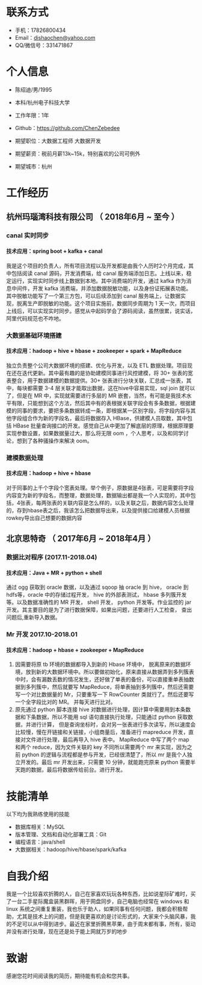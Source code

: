# 联系方式

- 手机：17826800434
- Email：dishaochen@yahoo.com 
- QQ/微信号：331471867

# 个人信息

 - 陈绍迪/男/1995 
 - 本科/杭州电子科技大学 
 - 工作年限：1年
 - Github：https://github.com/ChenZebedee

 - 期望职位：大数据工程师 大数据开发
 - 期望薪资：税前月薪13k~15k，特别喜欢的公司可例外
 - 期望城市：杭州



# 工作经历

## 杭州玛瑙湾科技有限公司 （ 2018年6月 ~ 至今 ）

### canal 实时同步
#### 技术应用：spring boot +  kafka + canal
我是这个项目的负责人，所有项目流程以及开发都是由我个人历时2个月完成，其中包括阅读 canal 源码，开发消费端，给 canal 服务端添加日志。上线以来，稳定运行，实现实时同步线上数据到本地。其中消费端的开发，通过 kafka 作为消息中间件，开发 kafka 消费端，并添加数据脱敏功能，以及身份证拓展表功能。其中脱敏功能写了一个第三方包，可以后续添加到 canal 服务端上，让数据实现，脱离生产即脱敏的功能。这个项目实施前，数据同步周期为 1 天一次，而项目上线后，可以实现实时同步。感觉从中起码学会了源码阅读，虽然很累，说实话，阿里代码规范也不咋地。

### 大数据基础环境搭建
#### 技术应用：hadoop + hive + hbase + zookeeper + spark + MapReduce
独立负责整个公司大数据环境的搭建、优化与开发，以及 ETL 数据处理。项目现在还在迭代更新。其中最有趣的是协助建模同事进行风控建模，将 30+ 张表的宽表整合，用于数据建模的数据提供。30+ 张表进行分块关联，汇总成一张表，其中，每块都需要 3-4 层关联才能取出数据，这在hive中容易实现，sql join 就可以了，但是在 MR 中，实现就需要进行多层的 MR 嵌套，当然，有可能是我技术水平有限，只能想到这个方法，然后其中有的表根据关联字段会有多条数据，根据建模的同事的要求，要把多条数据转成一条，即根据某一区别字段，将字段内容与其他字段组合作为新的字段名，最后将数据存入 HBase，供建模人员取数，其中包括 HBase 批量查询接口的开发。感觉自己从中更加了解底层的原理，根据原理要实现参数设置，如果数据量过大，那么将无限 oom ，个人思考，以及和同学讨论，想到了各种骚操作来解决 oom。

### 建模数据处理
#### 技术应用：hadoop + hive + hbase
对于同事的上千个字段个宽表处理。举个例子，原数据是4张表，可是需要将字段内容变为新的字段名，而整理，数据处理，数据输出都是我一个人实现的，其中包括，4张表，每两张表的关联内容是怎么样的，以及关联之后，数据内容怎么处理的，存到hbase表之后，我该怎么把数据导出来，以及提供接口给建模人员根据rowkey导出自己想要的数据内容

  
## 北京思特奇 （ 2017年6月 ~ 2018年4月 ）

### 数据比对程序 (2017.11-2018.04)
#### 技术应用：Java + MR + python + shell
通过 ogg 获取到 oracle 数据，以及通过 sqoop 抽 oracle 到 hive， oracle 到 hdfs等，oracle 中的存储过程开发， hive 的外部表测试， hbase 多列簇开发等。以及数据准确性的 MR 开发， shell 开发， python 开发等。作业监控的 jar 开发。其主要目的是为了进行数据保障，如果出问题，还要进行人工检查， 查出问题后,重新导入数据。    


### Mr 开发 2017.10-2018.01
#### 技术应用：hadoop + hbase + zookeeper + MapReduce
1. 因需要将原 tb 环境的数据都导入到新的 Hbase 环境中， 脱离原来的数据环境，放到新的大数据环境中。所以要做初始化，原来直接从数据弄到多列簇表中时，会有漏数丢数的情况发生，还好做了单表的备份，可以直接重单表抽数据到多列簇中，然后就要写 MapReduce，将单表抽到多列簇中，然后还需要写一个对比数据量的 Mr，只要重写一下 RowCounter 类就行了。然后还要写一个全字段比对的 MR。 并每天进行比对。
2. 原先通过 python 脚本连接 hive 对数据进行处理，因计算中需要用到本条数据和下条数据，所以不能用 sql 语句直接执行处理，只能通过 python 获取数据，并进行计算， 但是查询坐标时，会对另一张表进行多次读写，所以速度会比较慢，慢在开链接和关链接，小组商量后，准备进行 mapreduce 开发，直接对文件进行处理，最后再导入 hive 表中。 MapReduce 中写了两个 map 和两个 reduce，因为文件关联的 key 不同所以需要两个 mr 来实现，因为之前 python 的逻辑与流程都是参与开发，已经很清楚了，所以 mr 是我个人独立开发的。最后 mr 开发出来，只需要 10 分钟，就能跑完原来 python 需要半天跑的数据，最后将数据传给前台。进行开发。 

  
  
# 技能清单
以下均为我熟练使用的技能

- 数据库相关：MySQL
- 版本管理、文档和自动化部署工具：Git
- 编程语言：java/shell
- 大数据相关：hadoop/hive/hbase/spark/kafka 

# 自我介绍
我是一个比较喜欢折腾的人，自己在家喜欢玩玩各种东西，比如说星际矿难时，买了一台二手星际魔盒装黑群晖，用于网盘同步，自己电脑也经常在 windows 和 linux 系统之间重复重装，我也乐于助人，如果同事有任何问题，我都会积极帮助，尤其是技术上的问题，但是我更喜欢的是讨论形式的，大家来个头脑风暴，我的不足可以从中得到进步。最近在家里折腾黑苹果，由于周末都有事，所有，驱动并没有进行处理，现在还是处于能上网就万岁的地步

# 致谢
感谢您花时间阅读我的简历，期待能有机会和您共事。
